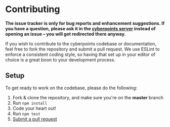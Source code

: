 # Contributing

**The issue tracker is only for bug reports and enhancement suggestions. If you have a question, please ask it in the [cyberpoints server](https://discord.gg/link) instead of opening an issue – you will get redirected there anyway.**

If you wish to contribute to the cyberpoints codebase or documentation, feel free to fork the repository and submit a
pull request. We use ESLint to enforce a consistent coding style, so having that set up in your editor of choice
is a great boon to your development process.

## Setup

To get ready to work on the codebase, please do the following:

1.  Fork & clone the repository, and make sure you're on the **master** branch
2.  Run `npm install`
3.  Code your heart out!
4.  Run `npm test`
5.  [Submit a pull request](https://github.com/kendinikertenkelebek/cyberpoints/compare)
